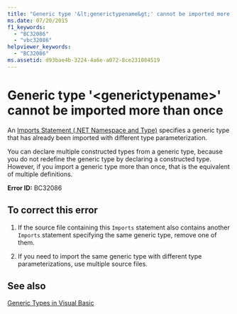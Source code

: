```yaml
---
title: "Generic type '&lt;generictypename&gt;' cannot be imported more than once"
ms.date: 07/20/2015
f1_keywords: 
  - "BC32086"
  - "vbc32086"
helpviewer_keywords: 
  - "BC32086"
ms.assetid: d93bae4b-3224-4a6e-a072-8ce231084519
---
```

# Generic type '&lt;generictypename&gt;' cannot be imported more than once
An [Imports Statement (.NET Namespace and Type)](../../visual-basic/language-reference/statements/imports-statement-net-namespace-and-type.md) specifies a generic type that has already been imported with different type parameterization.  
  
 You can declare multiple constructed types from a generic type, because you do not redefine the generic type by declaring a constructed type. However, if you import a generic type more than once, that is the equivalent of multiple definitions.  
  
 **Error ID:** BC32086  
  
## To correct this error  
  
1.  If the source file containing this `Imports` statement also contains another `Imports` statement specifying the same generic type, remove one of them.  
  
2.  If you need to import the same generic type with different type parameterizations, use multiple source files.  
  
## See also
 [Generic Types in Visual Basic](../../visual-basic/programming-guide/language-features/data-types/generic-types.md)

